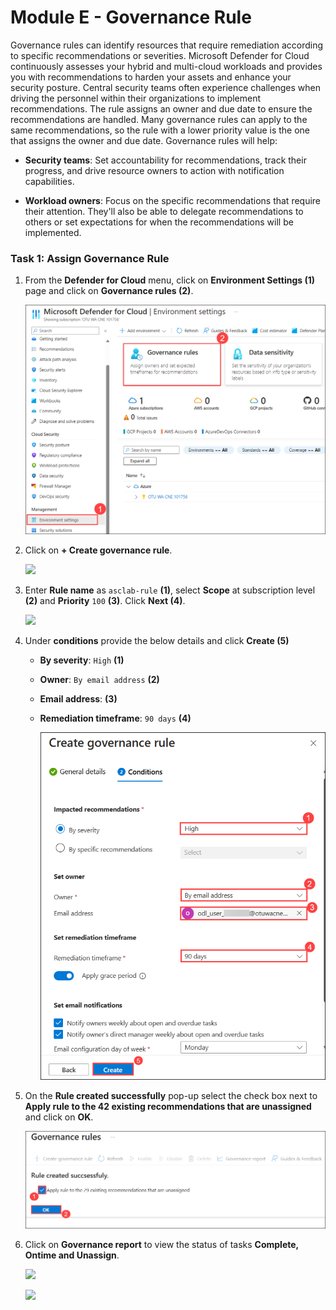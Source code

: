 # Module E - Governance Rule

Governance rules can identify resources that require remediation according to specific recommendations or severities. Microsoft Defender for Cloud continuously assesses your hybrid and multi-cloud workloads and provides you with recommendations to harden your assets and enhance your security posture.
Central security teams often experience challenges when driving the personnel within their organizations to implement recommendations. 
The rule assigns an owner and due date to ensure the recommendations are handled. Many governance rules can apply to the same recommendations, so the rule with a lower priority value is the one that assigns the owner and due date. Governance rules will help:

- **Security teams**: Set accountability for recommendations, track their progress, and drive resource owners to action with notification capabilities.

- **Workload owners**: Focus on the specific recommendations that require their attention. They'll also be able to delegate recommendations to others or set expectations for when the recommendations will be implemented.

### Task 1: Assign Governance Rule

1. From the **Defender for Cloud** menu, click on **Environment Settings (1)** page and click on **Governance rules (2)**.

    ![](../images/defender1.7.png)

3. Click on **+ Create governance rule**.

    ![](../images/m1-img20.png)

4. Enter **Rule name** as `asclab-rule` **(1)**, select **Scope** at subscription level **(2)** and **Priority** `100` **(3)**. Click **Next (4)**.

    ![](../images/m1-img21.png)
    
5. Under **conditions** provide the below details and click **Create (5)**
	
   - **By severity**: `High` **(1)**
   - **Owner**: `By email address` **(2)**
   - **Email address**: <inject key="AzureAdUserEmail"></inject> **(3)**
   - **Remediation timeframe**: `90 days` **(4)**

        ![](../images/m1-img22_new.png)

6. On the **Rule created successfully** pop-up select the check box next to **Apply rule to the 42 existing recommendations that are unassigned** and click on **OK**.

    ![](../images/a1.6.png)

7. Click on **Governance report** to view the status of tasks **Complete, Ontime and Unassign**.

    ![](../images/m1-img23.png)
    
    ![](../images/m1-img24.png)


